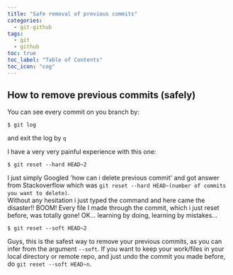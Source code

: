 ```yaml
---
title: "Safe removal of previous commits"
categories:
  - git-github
tags:
  - git
  - github
toc: true
toc_label: "Table of Contents"
toc_icon: "cog"
---
```

## How to remove previous commits (safely)
You can see every commit on you branch by:
```
$ git log
```
and exit the log by `q`

I have a very very painful experience with this one:
```
$ git reset --hard HEAD~2
```
I just simply Googled 'how can i delete previous commit' and got answer from Stackoverflow
which was `git reset --hard HEAD~(number of commits you want to delete)`.  
Without any hesitation i just typed the command and here came the disaster!! BOOM! Every file I made
through the commit, which i just reset before, was totally gone! OK... learning by doing, learning by mistakes...  

```
$ git reset --soft HEAD~2
```
Guys, this is the safest way to remove your previous commits, as you can infer from the argument `--soft`.
If you want to keep your work/files in your local directory or remote repo, and just undo the commit you made before,
do `git reset --soft HEAD~n`.